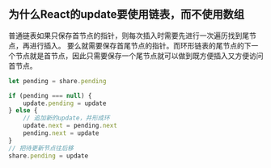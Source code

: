 
## 为什么React的update要使用链表，而不使用数组
普通链表如果只保存首节点的指针，则每次插入时需要先进行一次遍历找到尾节点，再进行插入。
要么就需要保存首尾节点的指针。而环形链表的尾节点的下一个节点就是首节点，因此只需要保存一个尾节点就可以做到既方便插入又方便访问首节点。

```js
let pending = share.pending

if (pending === null) {
    update.pending = update
} else {
    // 追加新的update，并形成环
    update.next = pending.next
    pending.next = update
}
// 把待更新节点往后移
share.pending = update
```

### 